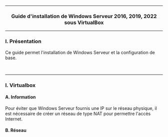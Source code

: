 ----------------------------------------------------------------------------------------------------------------------------------------------------------------------------
### <p align='center'> Guide d'installation de Windows Serveur 2016, 2019, 2022 sous VirtualBox</p>

----------------------------------------------------------------------------------------------------------------------------------------------------------------------------
### I. Présentation
Ce guide permet l'installation de Windows Serveur et la configuration de base.

<br />


----------------------------------------------------------------------------------------------------------------------------------------------------------------------------
### I. Virtualbox
#### A. Information
Pour éviter que Windows Serveur fournis une IP sur le réseau physique, il est nécessaire de créer un réseau de type NAT pour permettre l'accès Internet.

#### B. Réseau
